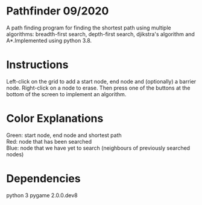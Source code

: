 # Pathfinder 09/2020
A path finding program for finding the shortest path using multiple algorithms: breadth-first search, depth-first search, djikstra's
algorithm and A*.Implemented using python 3.8.

# Instructions
Left-click on the grid to add a start node, end node and (optionally) a barrier node. Right-click on a node to erase. Then press one 
of the buttons at the bottom of the screen to implement an algorithm.

# Color Explanations
Green: start node, end node and shortest path <br/>
Red: node that has been searched <br/>
Blue: node that we have yet to search (neighbours of previously searched nodes) <br/>

# Dependencies
python 3
pygame 2.0.0.dev8
